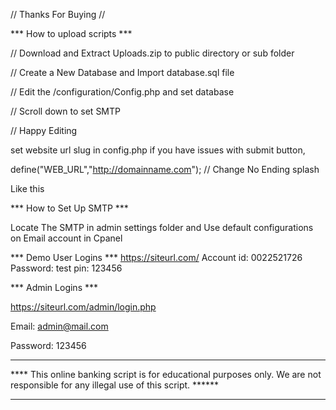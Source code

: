 

// Thanks For Buying //



*** How to upload scripts ***

// Download and Extract Uploads.zip to public directory or sub folder

// Create a New Database and Import database.sql file

// Edit the /configuration/Config.php and set database

// Scroll down to set SMTP

// Happy Editing


set website url slug in config.php if you have issues with submit button, 

define("WEB_URL","http://domainname.com"); // Change No Ending splash

Like this


*** How to Set Up SMTP ***

Locate The SMTP in admin settings folder and Use default configurations on Email account in Cpanel




*** Demo User Logins *** https://siteurl.com/ Account id: 0022521726 Password: test pin: 123456

*** Admin Logins ***

https://siteurl.com/admin/login.php

Email: admin@mail.com

Password: 123456



*********************************************************************
**** This online banking script is for educational purposes only. 
We are not responsible for any illegal use of this script. ******
********************************************************************




